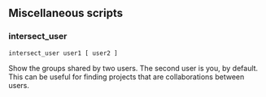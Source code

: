 Miscellaneous scripts
---------------------

### intersect_user

    intersect_user user1 [ user2 ]

Show the groups shared by two users.  The second user is you, by default.  This
can be useful for finding projects that are collaborations between users.

